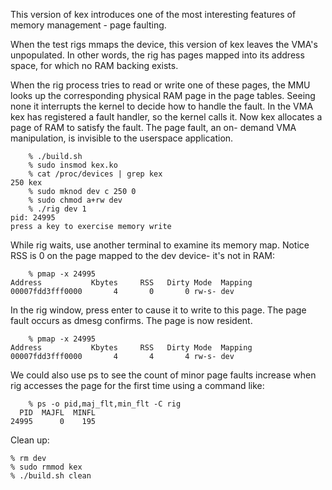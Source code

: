 This version of kex introduces one of the most interesting features of
memory management - page faulting. 

When the test rigs mmaps the device, this version of kex leaves the 
VMA's unpopulated. In other words, the rig has pages mapped into its
address space, for which no RAM backing exists.

When the rig process tries to read or write one of these pages, the MMU
looks up the corresponding physical RAM page in the page tables. Seeing
none it interrupts the kernel to decide how to handle the fault. In the
VMA kex has registered a fault handler, so the kernel calls it. Now kex
allocates a page of RAM to satisfy the fault.  The page fault, an on-
demand VMA manipulation, is invisible to the userspace application.

```
    % ./build.sh
    % sudo insmod kex.ko 
    % cat /proc/devices | grep kex
250 kex
    % sudo mknod dev c 250 0
    % sudo chmod a+rw dev
    % ./rig dev 1
pid: 24995
press a key to exercise memory write
```

While rig waits, use another terminal to examine its memory map. 
Notice RSS is 0 on the page mapped to the dev device- it's not in RAM:

```
    % pmap -x 24995
Address           Kbytes     RSS   Dirty Mode  Mapping
00007fdd3fff0000       4       0       0 rw-s- dev
```

In the rig window, press enter to cause it to write to this page.
The page fault occurs as dmesg confirms. The page is now resident. 

```
    % pmap -x 24995
Address           Kbytes     RSS   Dirty Mode  Mapping
00007fdd3fff0000       4       4       4 rw-s- dev
```

We could also use ps to see the count of minor page faults increase
when rig accesses the page for the first time using a command like:

```
    % ps -o pid,maj_flt,min_flt -C rig
  PID  MAJFL  MINFL
24995      0    195
```

Clean up:

    % rm dev
    % sudo rmmod kex
    % ./build.sh clean
